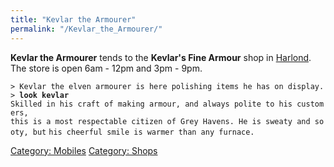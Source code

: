 ```yaml
---
title: "Kevlar the Armourer"
permalink: "/Kevlar_the_Armourer/"
---
```


**Kevlar the Armourer** tends to the **Kevlar's Fine Armour** shop in
[Harlond](Harlond "wikilink"). The store is open 6am - 12pm and 3pm -
9pm.

`> Kevlar the elven armourer is here polishing items he has on display.`
`> `**`look kevlar`**
`Skilled in his craft of making armour, and always polite to his customers,`
`this is a most respectable citizen of Grey Havens. He is sweaty and sooty, but`
`his cheerful smile is warmer than any furnace.`

[Category: Mobiles](Category:_Mobiles "wikilink") [Category:
Shops](Category:_Shops "wikilink")